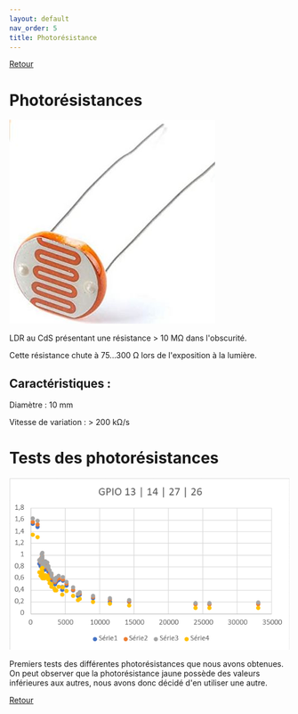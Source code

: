 ```yaml
---
layout: default
nav_order: 5
title: Photorésistance
---
```


[Retour](partie_électrique.md)

# Photorésistances

![](Images/photoresistance.jpg)

[](https://www.gotronic.fr/art-photoresistance-ldr1000-2152.htm)

LDR au CdS présentant une résistance > 10 MΩ dans l'obscurité. 

Cette résistance chute à 75...300 Ω lors de l'exposition à la lumière. 

## Caractéristiques :

Diamètre : 10 mm 

Vitesse de variation : > 200 kΩ/s 

# Tests des photorésistances

![](Images/tests_photores.png)

Premiers tests des différentes photorésistances que nous avons obtenues. On peut observer que la photorésistance jaune possède des valeurs inférieures aux autres, nous avons donc décidé d'en utiliser une autre.

[Retour](partie_électrique.md)
